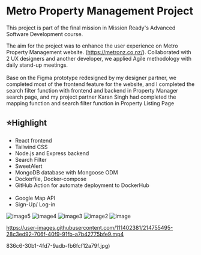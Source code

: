 <h1>Metro Property Management Project</h1>
<p>This project is part of the final mission in Mission Ready's Advanced Software Development course. </p>
<p>The aim for the project was to enhance the user experience on Metro Property Management website. (<a href="https://metronz.co.nz">https://metronz.co.nz/</a>).
Collaborated with 2 UX designers and another developer, we applied Agile methodology with daily stand-up meetings. </br></br>
Base on the Figma prototype redesigned by my designer partner, we completed most of the frontend feature for the website, and I completed the search filter function with frontend and backend in Property Manager search page, and my project partner Karan Singh had completed the mapping function and search filter function in Property Listing Page</P>

<h2>⭐Highlight</h2>
<ul>
<li>React frontend</li>
<li>Tailwind CSS </li>
<li>Node.js and Express backend</li>
<li>Search Filter</li>
<li>SweetAlert</li>
<li>MongoDB database with Mongoose ODM</li>
<li>Dockerfile, Docker-compose</li>
<li>GitHub Action for automate deployment to DockerHub</li>
<br>
<li>Google Map API</li>
<li>Sign-Up/ Log-in </li>
</ul>

![image5](https://user-images.githubusercontent.com/111402381/214754531-6ba67cd0-cc8e-4fd3-a57c-a8b6e5058df7.png)
![image4](https://user-images.githubusercontent.com/111402381/214754088-7cccd00e-4965-46f3-ac3e-bbc8874d5849.png)
![image3](https://user-images.githubusercontent.com/111402381/214754108-b4e4c509-e651-4c4a-bdd2-f41898588614.jpg)
![image2](https://user-images.githubusercontent.com/111402381/214754122-4db3d1b1-8880-43bf-868a-d318e7bbb518.png)
![image](https://user-images.githubusercontent.com/111402381/214756035-05c3abef-28fc-46f0-ab4b-c0c2c4f7d8bb.jpg)

https://user-images.githubusercontent.com/111402381/214755495-28c3ed92-706f-40f9-91fb-a7b42775bfe9.mp4

836c6-30b1-4fd7-9adb-fb6fcf12a79f.jpg)

